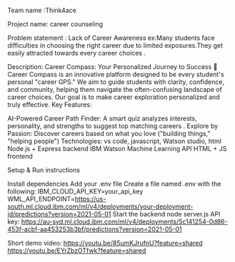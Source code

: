 Team name :Think4ace

Project name: career counseling

Problem statement : Lack of Career Awareness 
ex:Many students face difficulties in choosing the right career due to limited exposures.They get easily attracted towards every career choices .

Description: Career Compass: Your Personalized Journey to Success 🚀 Career Compass is an innovative platform designed to be every student's personal "career GPS." We aim to guide students with clarity, confidence, and community, helping them navigate the often-confusing landscape of career choices. Our goal is to make career exploration personalized  and truly effective. 
Key Features:

AI-Powered Career Path Finder: A smart quiz analyzes interests, personality, and strengths to suggest top  matching careers .
Explore by Passion: Discover careers based on what you love ("building things," "helping people")
Technologies: vs code, javascript, Watson studio, html Node.js + Express backend IBM Watson Machine Learning API HTML + JS frontend

Setup & Run instructions

Install dependencies 
Add your .env file Create a file named .env with the following: IBM_CLOUD_API_KEY=your_api_key WML_API_ENDPOINT=https://us-south.ml.cloud.ibm.com/ml/v4/deployments/your-deployment-id/predictions?version=2021-05-01
Start the backend node server.js API key: https://au-syd.ml.cloud.ibm.com/ml/v4/deployments/5c141254-0d86-453f-acbf-aa453253b3bf/predictions?version=2021-05-01

Short demo video: https://youtu.be/85umKJrufnU?feature=shared https://youtu.be/EYrZbzOTfwk?feature=shared
